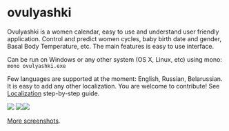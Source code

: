 # ovulyashki
Ovulyashki is a women calendar, easy to use and understand user friendly application. Control and predict women cycles, baby birth date and gender, Basal Body Temperature, etc. The main features is easy to use interface.

Can be run on Windows or any other system (OS X, Linux, etc) using mono: `mono ovulyashki.exe`

Few languages are supported at the moment: English, Russian, Belarussian. It is easy to add any other localization. You are welcome to contribute! See [Localization](https://github.com/koresar/ovulyashki/wiki/Localization) step-by-step guide.

![](https://lh4.googleusercontent.com/-HGR10RKAUB4/VQpqPXe7sbI/AAAAAAABKCY/k5Xjn3IEF8U/w1546-h833-no/screenshot4.png)
![](https://lh3.googleusercontent.com/-Y-E_ugEtTFg/VQpqO8Tf-rI/AAAAAAABKCE/aJrBPch5iFI/w398-h432-no/screenshot5.png)![](https://lh4.googleusercontent.com/-K1kzdM5uq6g/VQpqPIYMnAI/AAAAAAABKCI/blXl5ZTj8d0/w422-h411-no/screenshot6.png)

[More screenshots](https://github.com/koresar/ovulyashki/wiki/Screenshots).

